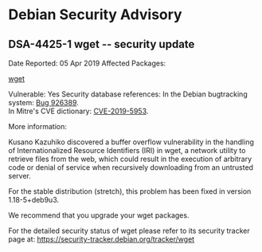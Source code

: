 
Debian Security Advisory
========================


DSA-4425-1 wget -- security update
----------------------------------



Date Reported:
05 Apr 2019
Affected Packages:

[wget](https://packages.debian.org/src:wget)

Vulnerable:
Yes
Security database references:
In the Debian bugtracking system: [Bug 926389](https://bugs.debian.org/cgi-bin/bugreport.cgi?bug=926389).  
In Mitre's CVE dictionary: [CVE-2019-5953](https://security-tracker.debian.org/tracker/CVE-2019-5953).  

More information:

Kusano Kazuhiko discovered a buffer overflow vulnerability in the
handling of Internationalized Resource Identifiers (IRI) in wget, a
network utility to retrieve files from the web, which could result in
the execution of arbitrary code or denial of service when recursively
downloading from an untrusted server.


For the stable distribution (stretch), this problem has been fixed in
version 1.18-5+deb9u3.


We recommend that you upgrade your wget packages.


For the detailed security status of wget please refer to its security
tracker page at:
<https://security-tracker.debian.org/tracker/wget>





